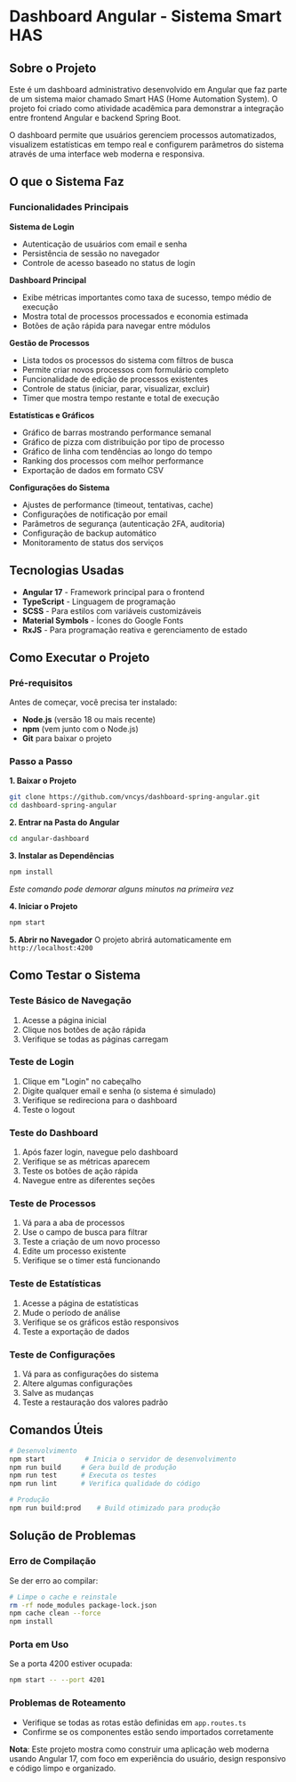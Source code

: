 # Dashboard Angular - Sistema Smart HAS

## Sobre o Projeto

Este é um dashboard administrativo desenvolvido em Angular que faz parte de um sistema maior chamado Smart HAS (Home Automation System). O projeto foi criado como atividade acadêmica para demonstrar a integração entre frontend Angular e backend Spring Boot.

O dashboard permite que usuários gerenciem processos automatizados, visualizem estatísticas em tempo real e configurem parâmetros do sistema através de uma interface web moderna e responsiva.

## O que o Sistema Faz

### Funcionalidades Principais

**Sistema de Login**
- Autenticação de usuários com email e senha
- Persistência de sessão no navegador
- Controle de acesso baseado no status de login

**Dashboard Principal**
- Exibe métricas importantes como taxa de sucesso, tempo médio de execução
- Mostra total de processos processados e economia estimada
- Botões de ação rápida para navegar entre módulos

**Gestão de Processos**
- Lista todos os processos do sistema com filtros de busca
- Permite criar novos processos com formulário completo
- Funcionalidade de edição de processos existentes
- Controle de status (iniciar, parar, visualizar, excluir)
- Timer que mostra tempo restante e total de execução

**Estatísticas e Gráficos**
- Gráfico de barras mostrando performance semanal
- Gráfico de pizza com distribuição por tipo de processo
- Gráfico de linha com tendências ao longo do tempo
- Ranking dos processos com melhor performance
- Exportação de dados em formato CSV

**Configurações do Sistema**
- Ajustes de performance (timeout, tentativas, cache)
- Configurações de notificação por email
- Parâmetros de segurança (autenticação 2FA, auditoria)
- Configuração de backup automático
- Monitoramento de status dos serviços

## Tecnologias Usadas

- **Angular 17** - Framework principal para o frontend
- **TypeScript** - Linguagem de programação
- **SCSS** - Para estilos com variáveis customizáveis
- **Material Symbols** - Ícones do Google Fonts
- **RxJS** - Para programação reativa e gerenciamento de estado

## Como Executar o Projeto

### Pré-requisitos
Antes de começar, você precisa ter instalado:
- **Node.js** (versão 18 ou mais recente)
- **npm** (vem junto com o Node.js)
- **Git** para baixar o projeto

### Passo a Passo

**1. Baixar o Projeto**
```bash
git clone https://github.com/vncys/dashboard-spring-angular.git
cd dashboard-spring-angular
```

**2. Entrar na Pasta do Angular**
```bash
cd angular-dashboard
```

**3. Instalar as Dependências**
```bash
npm install
```
*Este comando pode demorar alguns minutos na primeira vez*

**4. Iniciar o Projeto**
```bash
npm start
```

**5. Abrir no Navegador**
O projeto abrirá automaticamente em `http://localhost:4200`

## Como Testar o Sistema

### Teste Básico de Navegação
1. Acesse a página inicial
2. Clique nos botões de ação rápida
3. Verifique se todas as páginas carregam

### Teste de Login
1. Clique em "Login" no cabeçalho
2. Digite qualquer email e senha (o sistema é simulado)
3. Verifique se redireciona para o dashboard
4. Teste o logout

### Teste do Dashboard
1. Após fazer login, navegue pelo dashboard
2. Verifique se as métricas aparecem
3. Teste os botões de ação rápida
4. Navegue entre as diferentes seções

### Teste de Processos
1. Vá para a aba de processos
2. Use o campo de busca para filtrar
3. Teste a criação de um novo processo
4. Edite um processo existente
5. Verifique se o timer está funcionando

### Teste de Estatísticas
1. Acesse a página de estatísticas
2. Mude o período de análise
3. Verifique se os gráficos estão responsivos
4. Teste a exportação de dados

### Teste de Configurações
1. Vá para as configurações do sistema
2. Altere algumas configurações
3. Salve as mudanças
4. Teste a restauração dos valores padrão



## Comandos Úteis

```bash
# Desenvolvimento
npm start          # Inicia o servidor de desenvolvimento
npm run build     # Gera build de produção
npm run test      # Executa os testes
npm run lint      # Verifica qualidade do código

# Produção
npm run build:prod    # Build otimizado para produção
```



## Solução de Problemas

### Erro de Compilação
Se der erro ao compilar:
```bash
# Limpe o cache e reinstale
rm -rf node_modules package-lock.json
npm cache clean --force
npm install
```

### Porta em Uso
Se a porta 4200 estiver ocupada:
```bash
npm start -- --port 4201
```

### Problemas de Roteamento
- Verifique se todas as rotas estão definidas em `app.routes.ts`
- Confirme se os componentes estão sendo importados corretamente

**Nota**: Este projeto mostra como construir uma aplicação web moderna usando Angular 17, com foco em experiência do usuário, design responsivo e código limpo e organizado.